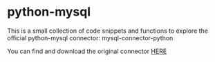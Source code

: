 # python-mysql

This is a small collection of code snippets and functions to explore the official python-mysql connector: mysql-connector-python

You can find and download the original connector [HERE](https://pypi.org/project/mysql-connector-python/)